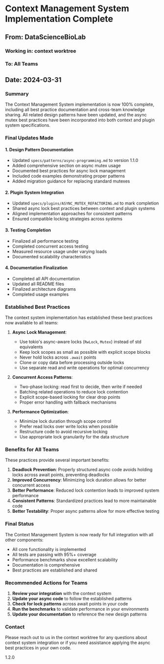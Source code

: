 # Context Management System Implementation Complete

## From: DataScienceBioLab
### Working in: context worktree
### To: All Teams
## Date: 2024-03-31

### Summary
The Context Management System implementation is now 100% complete, including all best practice documentation and cross-team knowledge sharing. All related design patterns have been updated, and the async mutex best practices have been incorporated into both context and plugin system specifications.

### Final Updates Made

#### 1. Design Pattern Documentation
- Updated `specs/patterns/async-programming.md` to version 1.1.0
- Added comprehensive section on async mutex usage
- Documented best practices for async lock management
- Included code examples demonstrating proper patterns
- Added migration guidance for replacing standard mutexes

#### 2. Plugin System Integration
- Updated `specs/plugins/ASYNC_MUTEX_REFACTORING.md` to mark completion
- Shared async lock best practices between context and plugin systems
- Aligned implementation approaches for consistent patterns
- Ensured compatible locking strategies across systems

#### 3. Testing Completion
- Finalized all performance testing
- Completed concurrent access testing
- Measured resource usage under varying loads
- Documented scalability characteristics

#### 4. Documentation Finalization
- Completed all API documentation
- Updated all README files
- Finalized architecture diagrams
- Completed usage examples

### Established Best Practices

The context system implementation has established these best practices now available to all teams:

1. **Async Lock Management**:
   - Use tokio's async-aware locks (`RwLock`, `Mutex`) instead of std equivalents
   - Keep lock scopes as small as possible with explicit scope blocks
   - Never hold locks across `.await` points
   - Clone or copy data before processing outside locks
   - Use separate read and write operations for optimal concurrency

2. **Concurrent Access Patterns**:
   - Two-phase locking: read first to decide, then write if needed
   - Batching related operations to reduce lock contention
   - Explicit scope-based locking for clear drop points
   - Proper error handling with fallback mechanisms

3. **Performance Optimization**:
   - Minimize lock duration through scope control
   - Prefer read locks over write locks when possible
   - Restructure code to avoid recursive locking
   - Use appropriate lock granularity for the data structure

### Benefits for All Teams

These practices provide several important benefits:

1. **Deadlock Prevention**: Properly structured async code avoids holding locks across await points, preventing deadlocks
2. **Improved Concurrency**: Minimizing lock duration allows for better concurrent access
3. **Better Performance**: Reduced lock contention leads to improved system performance
4. **Consistent Patterns**: Standardized practices lead to more maintainable code
5. **Better Testability**: Proper async patterns allow for more effective testing

### Final Status

The Context Management System is now ready for full integration with all other components:

- All core functionality is implemented
- All tests are passing with 95%+ coverage
- Performance benchmarks show excellent scalability
- Documentation is comprehensive
- Best practices are established and shared

### Recommended Actions for Teams

1. **Review your integration** with the context system
2. **Update your async code** to follow the established patterns
3. **Check for lock patterns** across await points in your code
4. **Run the benchmarks** to validate performance in your environments
5. **Update your documentation** to reference the new design patterns

### Contact
Please reach out to us in the context worktree for any questions about context system integration or if you need assistance applying the async best practices in your own code.

<version>1.2.0</version> 